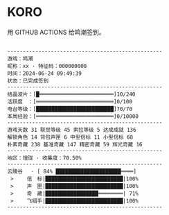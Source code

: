 # KORO
用 GITHUB ACTIONS 给鸣潮签到。


<code>
--------------------------------------------------
游戏：鸣潮
昵称：xx · 特征码：000000000
时间：2024-06-24 09:49:39
状态：已完成签到
--------------------------------------------------
结晶波片：[█════════════════════════]10/240
活跃度　：[═════════════════════════]0/100
电台等级：[█████████████████████████]70/70
本周经验：[═════════════════════════]0/10000
--------------------------------------------------
游戏天数 31 联觉等级 45 索拉等级 5 达成成就 136
解锁角色 14 背包声匣 6 中型信标 11 小型信标 68
朴素奇藏 238 基准奇藏 147 精密奇藏 59 辉光奇藏 16
--------------------------------------------------
地区：瑝珑 · 收集度：70.50%
--------------------------------------------------
云陵谷　 · [ 84% █████████████████████════]
 > 　　信　标|█████████████████████████|100%
 > 　　声　匣|█████████████████████████|100%
 > 　　奇　藏|█████████████████════════| 71%
 > 　　飞猎手|█████████████████████████|100%
--------------------------------------------------
</code>
